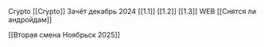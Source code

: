 Crypto
	[[Crypto]]
Зачёт декабрь 2024
	[[1.1]]
	[[1.2]]
	[[1.3]]
WEB
	[[Снятся ли андройдам]]


[[Вторая смена Ноябрьск 2025]]